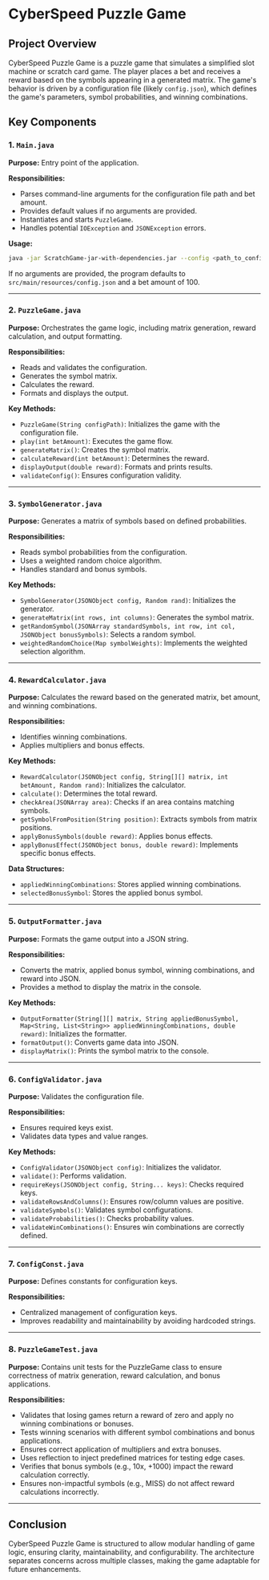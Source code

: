 # CyberSpeed Puzzle Game

## Project Overview
CyberSpeed Puzzle Game is a puzzle game that simulates a simplified slot machine or scratch card game. The player places a bet and receives a reward based on the symbols appearing in a generated matrix. The game's behavior is driven by a configuration file (likely `config.json`), which defines the game's parameters, symbol probabilities, and winning combinations.

## Key Components

### 1. `Main.java`
**Purpose:** Entry point of the application.

**Responsibilities:**
- Parses command-line arguments for the configuration file path and bet amount.
- Provides default values if no arguments are provided.
- Instantiates and starts `PuzzleGame`.
- Handles potential `IOException` and `JSONException` errors.

**Usage:**
```bash
java -jar ScratchGame-jar-with-dependencies.jar --config <path_to_config.json> --betting-amount <bet_amount>
```
If no arguments are provided, the program defaults to `src/main/resources/config.json` and a bet amount of 100.

---
### 2. `PuzzleGame.java`
**Purpose:** Orchestrates the game logic, including matrix generation, reward calculation, and output formatting.

**Responsibilities:**
- Reads and validates the configuration.
- Generates the symbol matrix.
- Calculates the reward.
- Formats and displays the output.

**Key Methods:**
- `PuzzleGame(String configPath)`: Initializes the game with the configuration file.
- `play(int betAmount)`: Executes the game flow.
- `generateMatrix()`: Creates the symbol matrix.
- `calculateReward(int betAmount)`: Determines the reward.
- `displayOutput(double reward)`: Formats and prints results.
- `validateConfig()`: Ensures configuration validity.

---
### 3. `SymbolGenerator.java`
**Purpose:** Generates a matrix of symbols based on defined probabilities.

**Responsibilities:**
- Reads symbol probabilities from the configuration.
- Uses a weighted random choice algorithm.
- Handles standard and bonus symbols.

**Key Methods:**
- `SymbolGenerator(JSONObject config, Random rand)`: Initializes the generator.
- `generateMatrix(int rows, int columns)`: Generates the symbol matrix.
- `getRandomSymbol(JSONArray standardSymbols, int row, int col, JSONObject bonusSymbols)`: Selects a random symbol.
- `weightedRandomChoice(Map symbolWeights)`: Implements the weighted selection algorithm.

---
### 4. `RewardCalculator.java`
**Purpose:** Calculates the reward based on the generated matrix, bet amount, and winning combinations.

**Responsibilities:**
- Identifies winning combinations.
- Applies multipliers and bonus effects.

**Key Methods:**
- `RewardCalculator(JSONObject config, String[][] matrix, int betAmount, Random rand)`: Initializes the calculator.
- `calculate()`: Determines the total reward.
- `checkArea(JSONArray area)`: Checks if an area contains matching symbols.
- `getSymbolFromPosition(String position)`: Extracts symbols from matrix positions.
- `applyBonusSymbols(double reward)`: Applies bonus effects.
- `applyBonusEffect(JSONObject bonus, double reward)`: Implements specific bonus effects.

**Data Structures:**
- `appliedWinningCombinations`: Stores applied winning combinations.
- `selectedBonusSymbol`: Stores the applied bonus symbol.

---
### 5. `OutputFormatter.java`
**Purpose:** Formats the game output into a JSON string.

**Responsibilities:**
- Converts the matrix, applied bonus symbol, winning combinations, and reward into JSON.
- Provides a method to display the matrix in the console.

**Key Methods:**
- `OutputFormatter(String[][] matrix, String appliedBonusSymbol, Map<String, List<String>> appliedWinningCombinations, double reward)`: Initializes the formatter.
- `formatOutput()`: Converts game data into JSON.
- `displayMatrix()`: Prints the symbol matrix to the console.

---
### 6. `ConfigValidator.java`
**Purpose:** Validates the configuration file.

**Responsibilities:**
- Ensures required keys exist.
- Validates data types and value ranges.

**Key Methods:**
- `ConfigValidator(JSONObject config)`: Initializes the validator.
- `validate()`: Performs validation.
- `requireKeys(JSONObject config, String... keys)`: Checks required keys.
- `validateRowsAndColumns()`: Ensures row/column values are positive.
- `validateSymbols()`: Validates symbol configurations.
- `validateProbabilities()`: Checks probability values.
- `validateWinCombinations()`: Ensures win combinations are correctly defined.

---
### 7. `ConfigConst.java`
**Purpose:** Defines constants for configuration keys.

**Responsibilities:**
- Centralized management of configuration keys.
- Improves readability and maintainability by avoiding hardcoded strings.

---
### 8. `PuzzleGameTest.java`

**Purpose:** Contains unit tests for the PuzzleGame class to ensure correctness of matrix generation, reward calculation, and bonus applications.

**Responsibilities:**

- Validates that losing games return a reward of zero and apply no winning combinations or bonuses.
- Tests winning scenarios with different symbol combinations and bonus applications.
- Ensures correct application of multipliers and extra bonuses.
- Uses reflection to inject predefined matrices for testing edge cases.
- Verifies that bonus symbols (e.g., 10x, +1000) impact the reward calculation correctly.
- Ensures non-impactful symbols (e.g., MISS) do not affect reward calculations incorrectly.



---
## Conclusion
CyberSpeed Puzzle Game is structured to allow modular handling of game logic, ensuring clarity, maintainability, and configurability. The architecture separates concerns across multiple classes, making the game adaptable for future enhancements.

